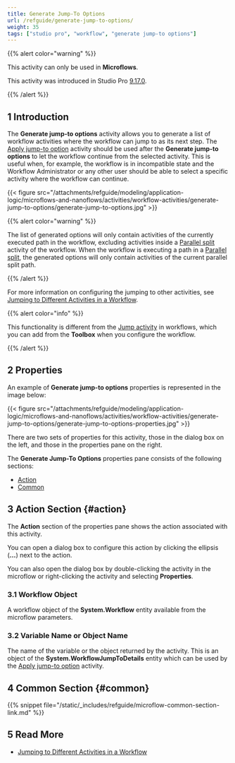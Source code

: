 ```yaml
---
title: Generate Jump-To Options
url: /refguide/generate-jump-to-options/
weight: 35
tags: ["studio pro", "workflow", "generate jump-to options"]
---
```


{{% alert color="warning" %}}

This activity can only be used in **Microflows**.

This activity was introduced in Studio Pro [9.17.0](/releasenotes/studio-pro/9.17/#9170). 

{{% /alert %}}

## 1 Introduction

The **Generate jump-to options** activity allows you to generate a list of workflow activities where the workflow can jump to as its next step. The [Apply jump-to option](/refguide/apply-jump-to-option/) activity should be used after the **Generate jump-to options** to let the workflow continue from the selected activity. This is useful when, for example, the workflow is in incompatible state and the Workflow Administrator or any other user should be able to select a specific activity where the workflow can continue. 

{{< figure src="/attachments/refguide/modeling/application-logic/microflows-and-nanoflows/activities/workflow-activities/generate-jump-to-options/generate-jump-to-options.jpg" >}}

{{% alert color="warning" %}} 

The list of generated options will only contain activities of the currently executed path in the workflow, excluding activities inside a [Parallel split](/refguide/parallel-split/) activity of the workflow. When the workflow is executing a path in a [Parallel split](/refguide/parallel-split/), the generated options will only contain activities of the current parallel split path. 

{{% /alert %}}

For more information on configuring the jumping to other activities, see [Jumping to Different Activities in a Workflow](/refguide/jump-to/).

{{% alert color="info" %}}

This functionality is different from the [Jump activity](/refguide/jump-activity/) in workflows, which you can add from the **Toolbox** when you configure the workflow. 

{{% /alert %}}

## 2 Properties

An example of **Generate jump-to options** properties is represented in the image below:

{{< figure src="/attachments/refguide/modeling/application-logic/microflows-and-nanoflows/activities/workflow-activities/generate-jump-to-options/generate-jump-to-options-properties.jpg" >}}

There are two sets of properties for this activity, those in the dialog box on the left, and those in the properties pane on the right.

The **Generate Jump-To Options** properties pane consists of the following sections:

* [Action](#action)
* [Common](#common)

## 3 Action Section {#action}

The **Action** section of the properties pane shows the action associated with this activity.

You can open a dialog box to configure this action by clicking the ellipsis (**…**) next to the action.

You can also open the dialog box by double-clicking the activity in the microflow or right-clicking the activity and selecting **Properties**.

### 3.1 Workflow Object

A workflow object of the **System.Workflow** entity available from the microflow parameters.

### 3.2 Variable Name or Object Name

The name of the variable or the object returned by the activity. This is an object of the **System.WorkflowJumpToDetails** entity which can be used by the [Apply jump-to option](/refguide/apply-jump-to-option/) activity.

## 4 Common Section {#common}

{{% snippet file="/static/_includes/refguide/microflow-common-section-link.md" %}}

## 5 Read More

* [Jumping to Different Activities in a Workflow](/refguide/jump-to/)

